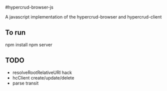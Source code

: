 #hypercrud-browser-js

A javascript implementation of the hypercrud-browser and hypercrud-client

## To run
npm install
npm server

## TODO
* resolveRootRelativeURI hack
* hcClient create/update/delete
* parse transit
